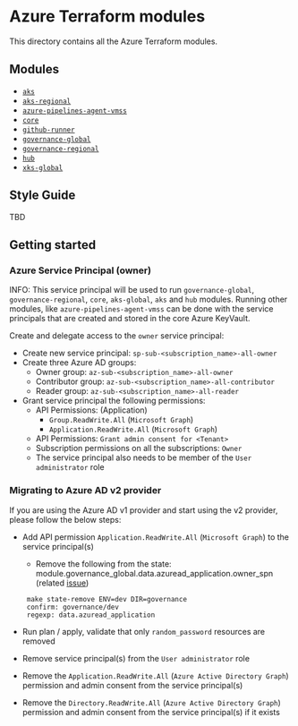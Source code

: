 # Azure Terraform modules

This directory contains all the Azure Terraform modules.

## Modules

- [`aks`](aks/README.md)
- [`aks-regional`](aks-regional/README.md)
- [`azure-pipelines-agent-vmss`](azure-pipelines-agent-vmss/README.md)
- [`core`](core/README.md)
- [`github-runner`](github-runner/README.md)
- [`governance-global`](governance-global/README.md)
- [`governance-regional`](governance-regional/README.md)
- [`hub`](hub/README.md)
- [`xks-global`](xks-global/README.md)

## Style Guide

TBD

## Getting started

### Azure Service Principal (owner)

INFO: This service principal will be used to run `governance-global`, `governance-regional`, `core`, `aks-global`, `aks` and `hub` modules. Running other modules, like `azure-pipelines-agent-vmss` can be done with the service principals that are created and stored in the core Azure KeyVault.

Create and delegate access to the `owner` service principal:

- Create new service principal: `sp-sub-<subscription_name>-all-owner`
- Create three Azure AD groups:
  - Owner group: `az-sub-<subscription_name>-all-owner`
  - Contributor group: `az-sub-<subscription_name>-all-contributor`
  - Reader group: `az-sub-<subscription_name>-all-reader`
- Grant service principal the following permissions:
  - API Permissions: (Application)
    - `Group.ReadWrite.All` (`Microsoft Graph`)
    - `Application.ReadWrite.All` (`Microsoft Graph`)
  - API Permissions: `Grant admin consent for <Tenant>`
  - Subscription permissions on all the subscriptions: `Owner`
  - The service principal also needs to be member of the `User administrator` role

### Migrating to Azure AD v2 provider

If you are using the Azure AD v1 provider and start using the v2 provider, please follow the below steps:

- Add API permission `Application.ReadWrite.All` (`Microsoft Graph`) to the service principal(s)
  - Remove the following from the state: module.governance_global.data.azuread_application.owner_spn (related [issue](https://github.com/hashicorp/terraform-provider-azuread/issues/541))

  ```shell
   make state-remove ENV=dev DIR=governance
   confirm: governance/dev
   regexp: data.azuread_application
   ```

- Run plan / apply, validate that only `random_password` resources are removed
- Remove service principal(s) from the `User administrator` role
- Remove the `Application.ReadWrite.All` (`Azure Active Directory Graph`) permission and admin consent from the service principal(s)
- Remove the `Directory.ReadWrite.All` (`Azure Active Directory Graph`) permission and admin consent from the service principal(s) if it exists
